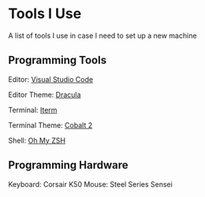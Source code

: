# Tools I Use
A list of tools I use in case I need to set up a new machine 

## Programming Tools

Editor: [Visual Studio Code]( https://code.visualstudio.com/d?utm_expid=101350005-35.Eg8306GUR6SersZwpBjURQ.3&utm_referrer=https%3A%2F%2Fwww.google.com%2F)

Editor Theme: [Dracula](https://draculatheme.com/)

Terminal: [Iterm](https://www.iterm2.com/)

Terminal Theme: [Cobalt 2](https://github.com/wesbos/Cobalt2-iterm)

Shell: [Oh My ZSH](https://github.com/robbyrussell/oh-my-zsh)

## Programming Hardware

Keyboard: Corsair K50
Mouse: Steel Series Sensei

